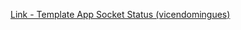 [Link - Template App Socket Status (vicendomingues)](https://github.com/vicendominguez/sockstat-zabbix-module)
